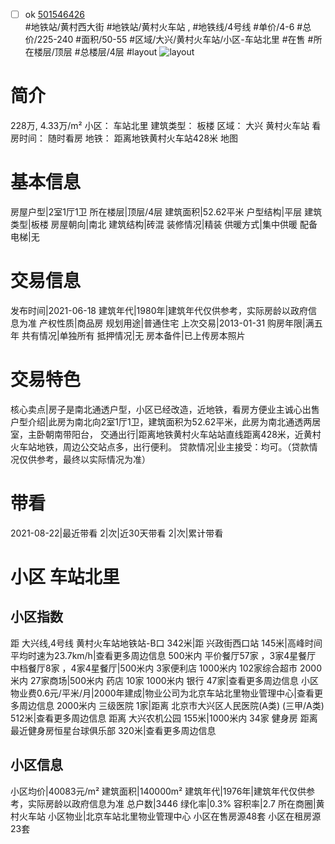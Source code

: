 - [ ] ok [501546426](https://bj.5i5j.com/ershoufang/501546426.html)  
 #地铁站/黄村西大街 #地铁站/黄村火车站 ,  #地铁线/4号线
#单价/4-6 #总价/225-240 #面积/50-55   #区域/大兴/黄村火车站/小区-车站北里 #在售 #所在楼层/顶层 #总楼层/4层 #layout 
![layout](http://image2a.5i5j.com/bdir/layout/433294198c464bcead7ee1f48bb14646.jpg_P5.jpg) 
# 简介 
 228万,  4.33万/m² 
小区： 车站北里
建筑类型： 板楼
区域： 大兴 黄村火车站
看房时间： 随时看房
地铁： 距离地铁黄村火车站428米 地图
# 基本信息 
 房屋户型|2室1厅1卫
所在楼层|顶层/4层
建筑面积|52.62平米
户型结构|平层
建筑类型|板楼
房屋朝向|南北
建筑结构|砖混
装修情况|精装
供暖方式|集中供暖
配备电梯|无
# 交易信息 
 发布时间|2021-06-18
建筑年代|1980年|建筑年代仅供参考，实际房龄以政府信息为准
产权性质|商品房
规划用途|普通住宅
上次交易|2013-01-31
购房年限|满五年
共有情况|单独所有
抵押情况|无
房本备件|已上传房本照片
# 交易特色 
 核心卖点|房子是南北通透户型，小区已经改造，近地铁，看房方便业主诚心出售
户型介绍|此房为南北向2室1厅1卫，建筑面积为52.62平米，此房为南北通透两居室，主卧朝南带阳台，
交通出行|距离地铁黄村火车站站直线距离428米，近黄村火车站地铁，周边公交站点多，出行便利。
贷款情况|业主接受：均可。（贷款情况仅供参考，最终以实际情况为准）
# 带看 
 2021-08-22|最近带看	 2|次|近30天带看	 2|次|累计带看
# 小区 车站北里
## 小区指数 
 距 大兴线,4号线 黄村火车站地铁站-B口 342米|距 兴政街西口站 145米|高峰时间平均时速为23.7km/h|查看更多周边信息
500米内 平价餐厅57家 ，3家4星餐厅
中档餐厅8家 ，4家4星餐厅|500米内 3家便利店
1000米内 102家综合超市
2000米内 27家商场|500米内 药店 10家
1000米内 银行 47家|查看更多周边信息
小区物业费0.6元/平米/月|2000年建成|物业公司为北京车站北里物业管理中心|查看更多周边信息
2000米内 三级医院 1家|距离 北京市大兴区人民医院(A类) (三甲/A类) 512米|查看更多周边信息
距离 大兴农机公园 155米|1000米内 34家 健身房
距离最近健身房恒星台球俱乐部 320米|查看更多周边信息
## 小区信息 
 小区均价|40083元/m²
建筑面积|140000m²
建筑年代|1976年|建筑年代仅供参考，实际房龄以政府信息为准
总户数|3446
绿化率|0.3%
容积率|2.7
所在商圈|黄村火车站
小区物业|北京车站北里物业管理中心
小区在售房源48套
小区在租房源23套
